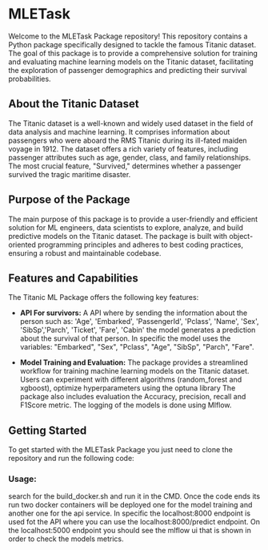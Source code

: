 # MLETask

Welcome to the MLETask Package repository! This repository contains a Python package specifically designed to tackle the famous Titanic dataset. The goal of this package is to provide a comprehensive solution for training and evaluating machine learning models on the Titanic dataset, facilitating the exploration of passenger demographics and predicting their survival probabilities.

## About the Titanic Dataset

The Titanic dataset is a well-known and widely used dataset in the field of data analysis and machine learning. It comprises information about passengers who were aboard the RMS Titanic during its ill-fated maiden voyage in 1912. The dataset offers a rich variety of features, including passenger attributes such as age, gender, class, and family relationships. The most crucial feature, "Survived," determines whether a passenger survived the tragic maritime disaster.

## Purpose of the Package

The main purpose of this package is to provide a user-friendly and efficient solution for ML engineers, data scientists to explore, analyze, and build predictive models on the Titanic dataset. The package is built with object-oriented programming principles and adheres to best coding practices, ensuring a robust and maintainable codebase.

## Features and Capabilities

The Titanic ML Package offers the following key features:

- **API For survivors:** A API where by sending the information about the person such as: 'Age', 'Embarked', 'PassengerId', 'Pclass', 'Name', 'Sex', 'SibSp','Parch', 'Ticket', 'Fare', 'Cabin' the model generates a prediction about the survival of that person. In specific the model uses the variables: "Embarked", "Sex", "Pclass", "Age", "SibSp", "Parch", "Fare".

- **Model Training and Evaluation:** The package provides a streamlined workflow for training machine learning models on the Titanic dataset. Users can experiment with different algorithms (random_forest and xgboost), optimize hyperparameters using the optuna library The package also includes evaluation the Accuracy, precision, recall and F1Score metric. The logging of the models is done using Mlflow. 

## Getting Started

To get started with the MLETask Package you just need to clone the repository and run the following code: 

### Usage: 
search for the build_docker.sh and run it in the CMD. Once the code ends its run two docker containers will be deployed one for the model training and another one for the api service. In specific the localhost:8000 endpoint is used fot the API where you can use the localhost:8000/predict endpoint. 
On the localhost:5000 endpoint you should see the mlflow ui that is shown in order to check the models metrics. 
